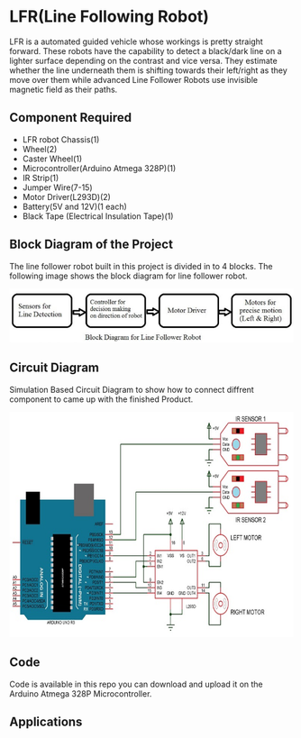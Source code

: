 # LFR(Line Following Robot)
LFR is a automated guided vehicle whose workings is pretty straight forward. These robots have the capability to detect a black/dark line on a lighter surface depending on the contrast and vice versa. They estimate whether the line underneath them is shifting towards their left/right as they move over them  while advanced Line Follower Robots use invisible magnetic field as their paths.

## Component Required 
+ LFR robot Chassis(1)
+ Wheel(2)
+ Caster Wheel(1)
+ Microcontroller(Arduino Atmega 328P)(1)
+ IR Strip(1)
+ Jumper Wire(7-15)
+ Motor Driver(L293D)(2)
+ Battery(5V and 12V)(1 each)
+ Black Tape (Electrical Insulation Tape)(1)

## Block Diagram of the Project
The line follower robot built in this project is divided in to 4 blocks. The following image shows the block diagram for line follower robot.

<img src="LFR Block Diagram.jpg" width="800">

## Circuit Diagram
Simulation Based Circuit Diagram to show how to connect diffrent component to came up with the finished Product.

<img src="LFR circuit diagram.jpg" height="400" width="800">

## Code
Code is available in this repo you can download and upload it on the Arduino Atmega 328P Microcontroller.

## Applications

